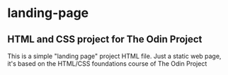 # landing-page
## HTML and CSS project for The Odin Project

This is a simple "landing page" project HTML file. Just a static web page, it's based on the HTML/CSS foundations course of The Odin Project
